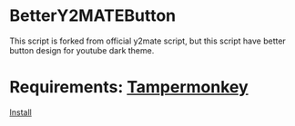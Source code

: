 # BetterY2MATEButton
This script is forked from official y2mate script, but this script have better button design for youtube dark theme.
# Requirements: <a href="https://www.tampermonkey.net/" target="_blank">Tampermonkey</a>

<a href="https://nibirugamer.dev/public_files/betterY2MATEdownloadbutton.user.js" target="_blank">Install</a>
